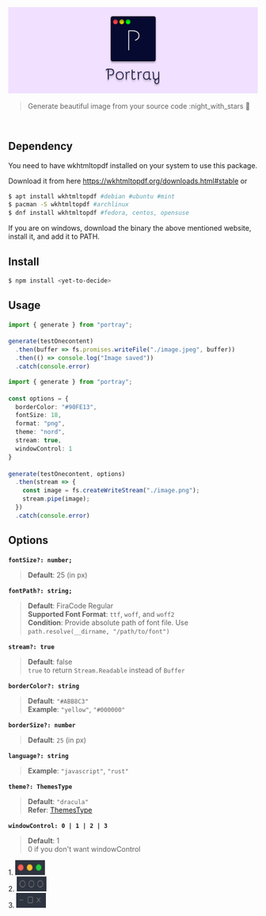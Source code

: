 <p align="center">
  <img src="./files/logo.png" alt="Portray"/>
</p>


> Generate beautiful image from your source code :night_with_stars :night_with_stars:

<br/>

## Dependency

  You need to have wkhtmltopdf installed on your system to use this package. 
  
  Download it from here https://wkhtmltopdf.org/downloads.html#stable or
  ```sh
  $ apt install wkhtmltopdf #debian #ubuntu #mint
  $ pacman -S wkhtmltopdf #archlinux
  $ dnf install wkhtmltopdf #fedora, centos, opensuse
  ```
  If you are on windows, download the binary the above mentioned website, install it, and add it to PATH.


## Install

```sh
$ npm install <yet-to-decide>
```

## Usage

```TypeScript
import { generate } from "portray";

generate(testOnecontent)
  .then(buffer => fs.promises.writeFile("./image.jpeg", buffer))
  .then(() => console.log("Image saved"))
  .catch(console.error)

```

```TypeScript
import { generate } from "portray";

const options = {
  borderColor: "#90FE13",
  fontSize: 18,
  format: "png",
  theme: "nord",
  stream: true,
  windowControl: 1
}

generate(testOnecontent, options)
  .then(stream => {
    const image = fs.createWriteStream("./image.png");
    stream.pipe(image); 
  })
  .catch(console.error)

```

## Options

**`fontSize?: number;`**
> **Default**: 25  (in px)

**`fontPath?: string;`**
> **Default**: FiraCode Regular\
> **Supported Font Format**: `ttf`, `woff`, and `woff2`\
> **Condition**: Provide absolute path of font file. Use `path.resolve(__dirname, "/path/to/font")`

**`stream?: true`**
> **Default**: false\
> `true` to return `Stream.Readable` instead of `Buffer`

**`borderColor?: string`**
> **Default**: `"#ABB8C3"`\
> **Example**: `"yellow"`, `"#000000"`

**`borderSize?: number`**
> **Default**: `25` (in px)

**`language?: string`**
> **Example**: `"javascript"`, `"rust"`

**`theme?: ThemesType`**
> **Default**: `"dracula"`\
> **Refer**: [ThemesType](https://github.com/darvesh/portray/blob/master/src/template/cssTheme.ts)

**`windowControl: 0 | 1 | 2 | 3`**
> **Default**: 1\
> 0 if you don't want windowControl 
<div>
  1. <img src="./files/windowControl1.png" height="30px" width="60px" alt="1"/> <br/>
  2. <img src="./files/windowControl2.png" height="30px" width="60px" alt="2"/> <br/>
  3. <img src="./files/windowControl3.png" height="30px" width="60px" alt="3"/> <br/>
</div>
